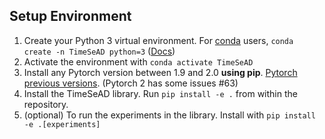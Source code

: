 ## Setup Environment
1. Create your Python 3 virtual environment. For [conda](https://docs.conda.io/en/latest/miniconda.html) users, `conda create -n TimeSeAD python=3` ([Docs](https://conda.io/projects/conda/en/latest/user-guide/tasks/manage-environments.html#creating-an-environment-with-commands))
2. Activate the environment with `conda activate TimeSeAD`
3. Install any Pytorch version between 1.9 and 2.0 **using pip**. [Pytorch previous versions](https://pytorch.org/get-started/previous-versions/). (Pytorch 2 has some issues #63)
4. Install the TimeSeAD library. Run `pip install -e .` from within the repository.
5. (optional) To run the experiments in the library. Install with `pip install -e .[experiments]`
